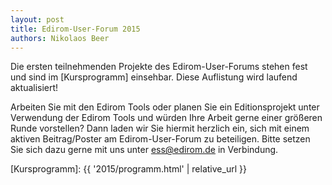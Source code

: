 ```yaml
---
layout: post 
title: Edirom-User-Forum 2015 
authors: Nikolaos Beer
---
```


Die ersten teilnehmenden Projekte des Edirom-User-Forums stehen fest und sind
im [Kursprogramm] einsehbar. Diese Auflistung wird laufend aktualisiert!

Arbeiten Sie mit den Edirom Tools oder planen Sie ein Editionsprojekt unter
Verwendung der Edirom Tools und würden Ihre Arbeit gerne einer größeren Runde
vorstellen? Dann laden wir Sie hiermit herzlich ein, sich mit einem aktiven
Beitrag/Poster am Edirom-User-Forum zu beteiligen. Bitte setzen Sie sich dazu
gerne mit uns unter ess@edirom.de in Verbindung.

[Kursprogramm]:  {{ '2015/programm.html' | relative_url }}
